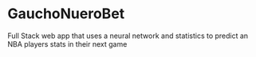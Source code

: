 # GauchoNueroBet
Full Stack web app that uses a neural network and statistics to predict an NBA players stats in their next game
